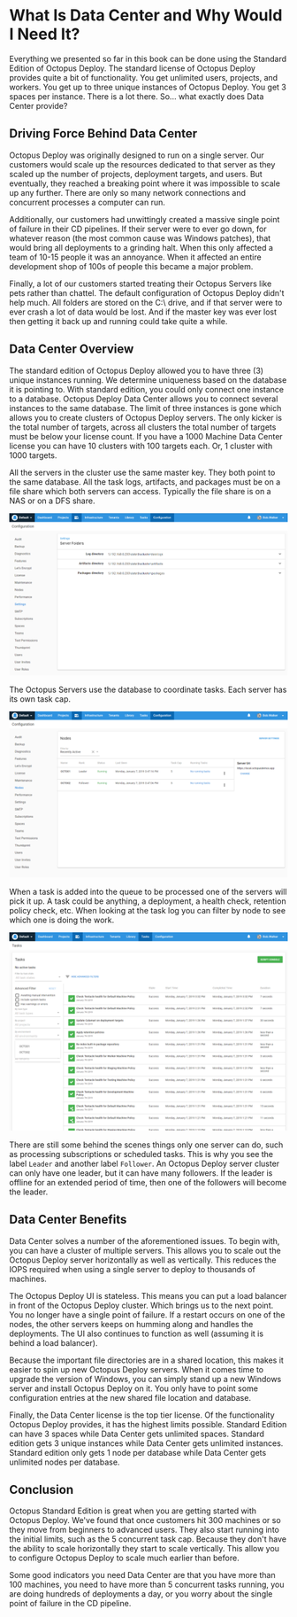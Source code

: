 # What Is Data Center and Why Would I Need It?

Everything we presented so far in this book can be done using the Standard Edition of Octopus Deploy. The standard license of Octopus Deploy provides quite a bit of functionality.  You get unlimited users, projects, and workers.  You get up to three unique instances of Octopus Deploy.  You get 3 spaces per instance.  There is a lot there.  So... what exactly does Data Center provide?

## Driving Force Behind Data Center

Octopus Deploy was originally designed to run on a single server.  Our customers would scale up the resources dedicated to that server as they scaled up the number of projects, deployment targets, and users.  But eventually, they reached a breaking point where it was impossible to scale up any further.  There are only so many network connections and concurrent processes a computer can run.  

Additionally, our customers had unwittingly created a massive single point of failure in their CD pipelines.  If their server were to ever go down, for whatever reason (the most common cause was Windows patches), that would bring all deployments to a grinding halt.  When this only affected a team of 10-15 people it was an annoyance.  When it affected an entire development shop of 100s of people this became a major problem.  

Finally, a lot of our customers started treating their Octopus Servers like pets rather than chattel. The default configuration of Octopus Deploy didn't help much.  All folders are stored on the C:\ drive, and if that server were to ever crash a lot of data would be lost.  And if the master key was ever lost then getting it back up and running could take quite a while.

## Data Center Overview

The standard edition of Octopus Deploy allowed you to have three (3) unique instances running.  We determine uniqueness based on the database it is pointing to.  With standard edition, you could only connect one instance to a database.  Octopus Deploy Data Center allows you to connect several instances to the same database.  The limit of three instances is gone which allows you to create clusters of Octopus Deploy servers.  The only kicker is the total number of targets, across all clusters the total number of targets must be below your license count.  If you have a 1000 Machine Data Center license you can have 10 clusters with 100 targets each.  Or, 1 cluster with 1000 targets.

All the servers in the cluster use the same master key.  They both point to the same database.  All the task logs, artifacts, and packages must be on a file share which both servers can access.  Typically the file share is on a NAS or on a DFS share.  

![](images/datacenter-sharedfolders.png)

The Octopus Servers use the database to coordinate tasks.  Each server has its own task cap.  

![](images/datacenter-nodes.png)

When a task is added into the queue to be processed one of the servers will pick it up.  A task could be anything, a deployment, a health check, retention policy check, etc.  When looking at the task log you can filter by node to see which one is doing the work.

![](images/datacenter-tasks.png)

There are still some behind the scenes things only one server can do, such as processing subscriptions or scheduled tasks.  This is why you see the label `Leader` and another label `Follower`.  An Octopus Deploy server cluster can only have one leader, but it can have many followers.  If the leader is offline for an extended period of time, then one of the followers will become the leader.

## Data Center Benefits

Data Center solves a number of the aforementioned issues.  To begin with, you can have a cluster of multiple servers.  This allows you to scale out the Octopus Deploy server horizontally as well as vertically.  This reduces the IOPS required when using a single server to deploy to thousands of machines.

The Octopus Deploy UI is stateless.  This means you can put a load balancer in front of the Octopus Deploy cluster.  Which brings us to the next point.  You no longer have a single point of failure.  If a restart occurs on one of the nodes, the other servers keeps on humming along and handles the deployments.  The UI also continues to function as well (assuming it is behind a load balancer).

Because the important file directories are in a shared location, this makes it easier to spin up new Octopus Deploy servers.  When it comes time to upgrade the version of Windows, you can simply stand up a new Windows server and install Octopus Deploy on it.  You only have to point some configuration entries at the new shared file location and database.

Finally, the Data Center license is the top tier license.  Of the functionality Octopus Deploy provides, it has the highest limits possible.  Standard Edition can have 3 spaces while Data Center gets unlimited spaces.  Standard edition gets 3 unique instances while Data Center gets unlimited instances.  Standard edition only gets 1 node per database while Data Center gets unlimited nodes per database.  

## Conclusion

Octopus Standard Edition is great when you are getting started with Octopus Deploy.  We've found that once customers hit 300 machines or so they move from beginners to advanced users.  They also start running into the initial limits, such as the 5 concurrent task cap.  Because they don't have the ability to scale horizontally they start to scale vertically.  This allow you to configure Octopus Deploy to scale much earlier than before.  

Some good indicators you need Data Center are that you have more than 100 machines, you need to have more than 5 concurrent tasks running, you are doing hundreds of deployments a day, or you worry about the single point of failure in the CD pipeline.
